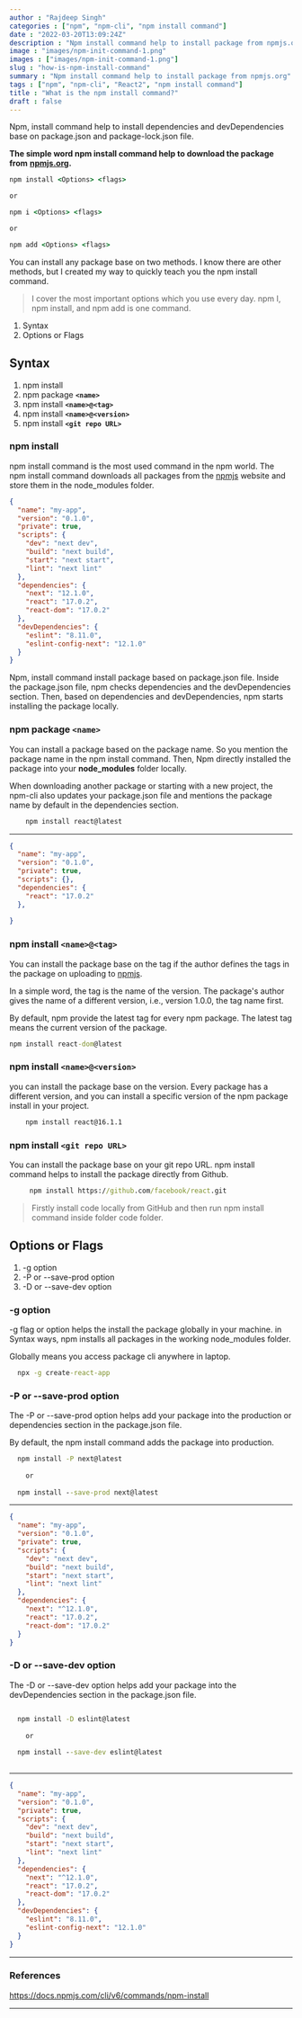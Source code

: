 ```yaml
---
author : "Rajdeep Singh"
categories : ["npm", "npm-cli", "npm install command"]
date : "2022-03-20T13:09:24Z"
description : "Npm install command help to install package from npmjs.org"
image : "images/npm-init-command-1.png"
images : ["images/npm-init-command-1.png"]
slug : "how-is-npm-install-command"
summary : "Npm install command help to install package from npmjs.org"
tags : ["npm", "npm-cli", "React2", "npm install command"]
title : "What is the npm install command?"
draft : false
---
```


Npm, install command help to install dependencies and devDependencies base on package.json and package-lock.json file.

**The simple word npm install command help to download the package from** [**npmjs.org**](https://www.npmjs.com/)**.**

```cmd
npm install <Options> <flags>

or

npm i <Options> <flags>

or

npm add <Options> <flags>
```

You can install any package base on two methods. I know there are other methods, but I created my way to quickly teach you the npm install command.

> I cover the most important options which you use every day. npm I, npm install, and npm add is one command.

1. Syntax
2. Options or Flags

## Syntax

1. npm install
2. npm package  **`<name>`**
3. npm install **`<name>@<tag>`**
4. npm install **`<name>@<version>`**
5. npm install **`<git repo URL>`**

### npm install

npm install command is the most used command in the npm world. The npm install command downloads all packages from the [npmjs](https://www.npmjs.com/) website and store them in the node_modules folder.

```json
{
  "name": "my-app",
  "version": "0.1.0",
  "private": true,
  "scripts": {
    "dev": "next dev",
    "build": "next build",
    "start": "next start",
    "lint": "next lint"
  },
  "dependencies": {
    "next": "12.1.0",
    "react": "17.0.2",
    "react-dom": "17.0.2"
  },
  "devDependencies": {
    "eslint": "8.11.0",
    "eslint-config-next": "12.1.0"
  }
}
```

Npm, install command install package based on package.json file. Inside the package.json file, npm checks dependencies and the devDependencies section. Then, based on dependencies and devDependencies, npm starts installing the package locally.

### npm package **`<name>`**

You can install a package based on the package name. So you mention the package name in the npm install command. Then, Npm directly installed the package into your **node_modules** folder locally.

When downloading another package or starting with a new project, the npm-cli also updates your package.json file and mentions the package name by default in the dependencies section.

```cmd
    npm install react@latest
```

***

```json
{
  "name": "my-app",
  "version": "0.1.0",
  "private": true,
  "scripts": {},
  "dependencies": {
    "react": "17.0.2"
  },
 
}
```

### npm install `<name>@<tag>`

You can install the package base on the tag if the author defines the tags in the package on uploading to [npmjs](https://www.npmjs.com/).

In a simple word, the tag is the name of the version. The package's author gives the name of a different version, i.e., version 1.0.0, the tag name first.

By default, npm provide the latest tag for every npm package. The latest tag means the current version of the package.

```cmd
npm install react-dom@latest
```

### npm install `<name>@<version>`

you can install the package base on the version. Every package has a different version, and you can install a specific version of the npm package install in your project.

```cmd
    npm install react@16.1.1
```

### npm install `<git repo URL>`

You can install the package base on your git repo URL. npm install command helps to install the package directly from Github.

```cmd
     npm install https://github.com/facebook/react.git
```

> Firstly install code locally from GitHub and then run npm install command inside folder code folder.

## Options or Flags

1. -g option
2. -P or --save-prod option
3. -D or --save-dev option

### -g option

\-g flag or option helps the install the package globally in your machine. in Syntax ways, npm installs all packages in the working node_modules folder.

Globally means you access package cli anywhere in laptop.

```cmd
  npx -g create-react-app 
```

### -P or --save-prod option

The -P or --save-prod option helps add your package into the production or dependencies section in the package.json file.

By default, the npm install command adds the package into production.

```cmd
  npm install -P next@latest
    
    or
    
  npm install --save-prod next@latest
```

***

```json
{
  "name": "my-app",
  "version": "0.1.0",
  "private": true,
  "scripts": {
    "dev": "next dev",
    "build": "next build",
    "start": "next start",
    "lint": "next lint"
  },
  "dependencies": {
    "next": "^12.1.0",
    "react": "17.0.2",
    "react-dom": "17.0.2"
  }
}
```

### -D or --save-dev option

The -D or --save-dev option helps add your package into the devDependencies section in the package.json file.

```cmd

  npm install -D eslint@latest
    
    or
    
  npm install --save-dev eslint@latest
  
```

***

```json
{
  "name": "my-app",
  "version": "0.1.0",
  "private": true,
  "scripts": {
    "dev": "next dev",
    "build": "next build",
    "start": "next start",
    "lint": "next lint"
  },
  "dependencies": {
    "next": "^12.1.0",
    "react": "17.0.2",
    "react-dom": "17.0.2"
  },
  "devDependencies": {
    "eslint": "8.11.0",
    "eslint-config-next": "12.1.0"
  }
}
```

***

### References

https://docs.npmjs.com/cli/v6/commands/npm-install

***
